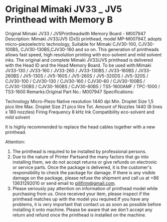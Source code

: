 # Original Mimaki JV33 _ JV5 Printhead with Memory B

Original Mimaki JV33 / JV5Printheadwith Memory Board - M007947
Description:
Mimaki JV33/JV5 (Dx5) printhead, model MP-M007947, adopts micro-piezoelectric technology, Suitable for Mimaki CJV30-100, CJV30-100BS, CJV30-130BS,CJV30-160 and so on.
This generation of printheads allows fast speed, high resolution printing with eco-solvent and mild solvent inks. The original and complete Mimaki JV33/JV5 printhead is delivered with the Head ID and the Head Memory Board.
To be used with:Mimaki JV33-130 / JV33-160 / JV33-260 / JV33-130BS / JV33-160BS / JV33-260BS / JV5-130S / JV5-160S / JV5-260S / JV5-320DS / JV5-320S / CJV30-100 / CJV30-130 / CJV30-160 / CJV30-60 / CJV30-100BS / CJV30-130BS / CJV30-160BS / CJV30-60BS / TS5-1600AMF / TPC-1000 / TS3-1600
Remarks:Original
Part No.: M007947
Specifications:

Technology	Micro-Piezo
Native resolution	1440 dpi
Min. Droplet Size	1,5 pico litre
Max. Droplet Size	21 pico litre
Tot. Amount of Nozzles	1440 (8 lines x 180 nozzles)
Firing Frequency	8 kHz
Ink Compatibility	eco-solvent and mild solvent

It is highly recommended to replace the head cables together with a new printhead.


Attention:
1. The printhead is required to be installed by professional persons.
2. Due to the nature of Printer Partsand the many factors that go into installing them, we do not accept returns or give refunds on electronic or service parts. Once the package is delivered, it is the customer's responsibility to check the package for damage. If there is any visible damage on the package, please refuse the shipment and call us at +86 13631292010 or send email to qilifirm@gmail.com.
3. Please seriously pay attention on information of printhead model while purchasing from us. Once received your item, please inspect if the printhead matches up with the model you required.If you have any problems, it is very important that contact us as soon as possible before installing it onto machine. Please be aware that we don't accept any return and refund once the printhead is installed on the machine.
